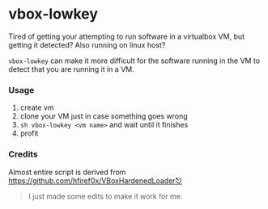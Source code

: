 # vbox-lowkey

Tired of getting your attempting  to run software in a virtualbox VM, but getting it detected? Also running on linux host?

`vbox-lowkey` can make it more difficult for the software  running in the VM
to detect that you are running it in a VM.

### Usage
1. create vm
2. clone your VM just in case something goes wrong
3. `sh vbox-lowkey <vm name>` and wait until it finishes
4. profit


### Credits 
Almost entire script is derived from https://github.com/hfiref0x/VBoxHardenedLoader⎋
> I just made some edits to make it work for me.
